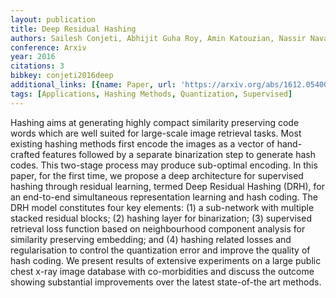 ```yaml
---
layout: publication
title: Deep Residual Hashing
authors: Sailesh Conjeti, Abhijit Guha Roy, Amin Katouzian, Nassir Navab
conference: Arxiv
year: 2016
citations: 3
bibkey: conjeti2016deep
additional_links: [{name: Paper, url: 'https://arxiv.org/abs/1612.05400'}]
tags: [Applications, Hashing Methods, Quantization, Supervised]
---
```

Hashing aims at generating highly compact similarity preserving code words
which are well suited for large-scale image retrieval tasks.
  Most existing hashing methods first encode the images as a vector of
hand-crafted features followed by a separate binarization step to generate hash
codes. This two-stage process may produce sub-optimal encoding. In this paper,
for the first time, we propose a deep architecture for supervised hashing
through residual learning, termed Deep Residual Hashing (DRH), for an
end-to-end simultaneous representation learning and hash coding. The DRH model
constitutes four key elements: (1) a sub-network with multiple stacked residual
blocks; (2) hashing layer for binarization; (3) supervised retrieval loss
function based on neighbourhood component analysis for similarity preserving
embedding; and (4) hashing related losses and regularisation to control the
quantization error and improve the quality of hash coding. We present results
of extensive experiments on a large public chest x-ray image database with
co-morbidities and discuss the outcome showing substantial improvements over
the latest state-of-the art methods.